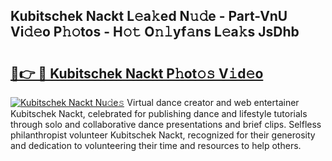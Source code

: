## Kubitschek Nackt L𝚎a𝚔ed N𝚞𝚍e - Part-VnU Vi𝚍𝚎o P𝚑𝚘tos - H𝚘𝚝 O𝚗𝚕yf𝚊ns L𝚎a𝚔s JsDhb

# <h2><a href="http://kf4dfg.oniu.top/?m=Kubitschek+Nackt">🔗👉 🔴 Kubitschek Nackt P𝚑ot𝚘𝚜 V𝚒d𝚎o</a></h2>

[![Kubitschek Nackt Nu𝚍e𝚜](https://i.imgur.com/0qMVB7G.gif)](http://kf4dfg.oniu.top/?m=Kubitschek+Nackt)
Virtual dance creator and web entertainer Kubitschek Nackt, celebrated for publishing dance and lifestyle tutorials through solo and collaborative dance presentations and brief clips. Selfless philanthropist volunteer Kubitschek Nackt, recognized for their generosity and dedication to volunteering their time and resources to help others.  
